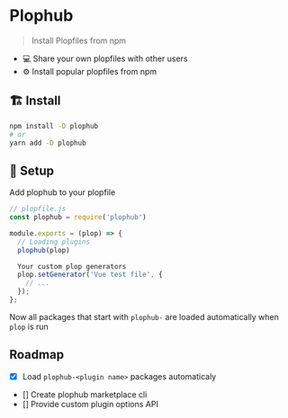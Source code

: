 # Plophub

> Install Plopfiles from npm

- 💻 Share your own plopfiles with other users
- ⚙️  Install popular plopfiles from npm

## 🏗  Install

```sh
npm install -D plophub
# or
yarn add -D plophub
```

## 🚀 Setup

Add plophub to your plopfile

```js
// plopfile.js
const plophub = require('plophub')

module.exports = (plop) => {
  // Loading plugins
  plophub(plop)

  Your custom plop generators
  plop.setGenerator('Vue test file', {
    // ...
  });
};
```

Now all packages that start with `plophub-` are loaded automatically
when `plop` is run

## Roadmap

- [x] Load `plophub-<plugin name>` packages automaticaly
- [] Create plophub marketplace cli
- [] Provide custom plugin options API

